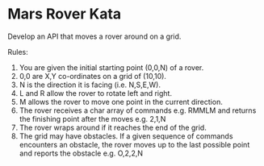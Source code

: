 Mars Rover Kata
===============

Develop an API that moves a rover around on a grid.

Rules:

1. You are given the initial starting point (0,0,N) of a rover.
2. 0,0 are X,Y co-ordinates on a grid of (10,10).
3. N is the direction it is facing (i.e. N,S,E,W).
4. L and R allow the rover to rotate left and right.
5. M allows the rover to move one point in the current direction.
6. The rover receives a char array of commands e.g. RMMLM and returns the finishing point after the moves e.g. 2,1,N
7. The rover wraps around if it reaches the end of the grid.
8. The grid may have obstacles. If a given sequence of commands encounters an obstacle, the rover moves up to the last possible point and reports the obstacle e.g. O,2,2,N
